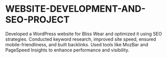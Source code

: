 # WEBSITE-DEVELOPMENT-AND-SEO-PROJECT
Developed a WordPress website for Bliss Wear and optimized it using SEO strategies. Conducted keyword research, improved site speed, ensured mobile-friendliness, and built backlinks. Used tools like MozBar and PageSpeed Insights to enhance performance and visibility.
